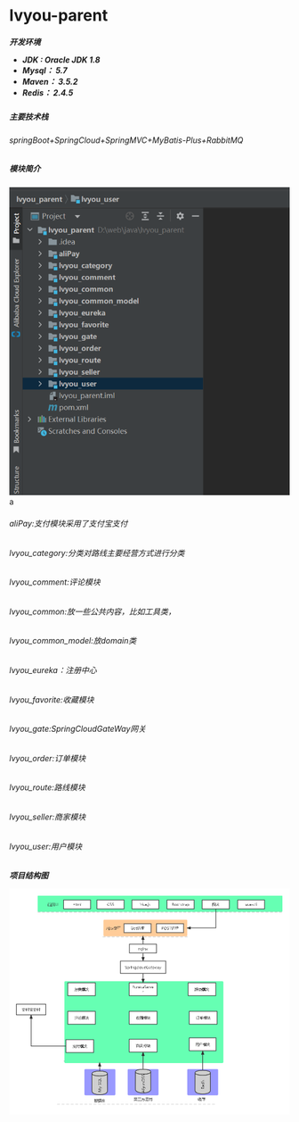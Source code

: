 # lvyou-parent

<h5>开发环境

- JDK : Oracle JDK 1.8
- Mysql： 5.7
- Maven： 3.5.2
- Redis： 2.4.5

<h5>主要技术栈
<h6>springBoot+SpringCloud+SpringMVC+MyBatis-Plus+RabbitMQ

<h5>
    模块简介
</h6>

![image-20220613223210200](./img/model1.png)a

<h6>
    aliPay:支付模块采用了支付宝支付
</h6>

<h6>lvyou_category:分类对路线主要经营方式进行分类
</h6>

<h6>lvyou_comment:评论模块
<h6>lvyou_common:放一些公共内容，比如工具类，

<h6>lvyou_common_model:放domain类

<h6>lvyou_eureka：注册中心

<h6>lvyou_favorite:收藏模块

<h6>lvyou_gate:SpringCloudGateWay网关

<h6>lvyou_order:订单模块

<h6>lvyou_route:路线模块

<h6>lvyou_seller:商家模块

<h6>lvyou_user:用户模块

<h5>项目结构图

![model2)](./img/model2.png)


